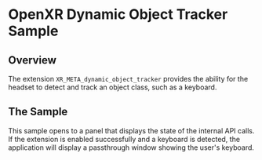 # OpenXR Dynamic Object Tracker Sample

## Overview
The extension `XR_META_dynamic_object_tracker` provides the ability for the headset to detect and track an object class, such as a keyboard.

## The Sample
This sample opens to a panel that displays the state of the internal API calls. If the extension is enabled successfully and a keyboard is detected,
the application will display a passthrough window showing the user's keyboard.
